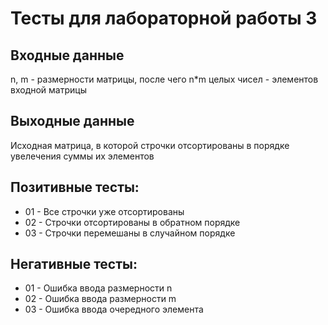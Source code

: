 # Тесты для лабораторной работы 3
## Входные данные
n, m - размерности матрицы, после чего n*m целых чисел - элементов входной матрицы
## Выходные данные
Исходная матрица, в которой строчки отсортированы в порядке увелечения суммы их элементов
## Позитивные тесты:
- 01 - Все строчки уже отсортированы
- 02 - Строчки отсортированы в обратном порядке
- 03 - Строчки перемешаны в случайном порядке
## Негативные тесты:
- 01 - Ошибка ввода размерности n
- 02 - Ошибка ввода размерности m
- 03 - Ошибка ввода очередного элемента 
